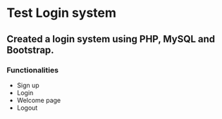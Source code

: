 # Test Login system

## Created a login system using PHP, MySQL and Bootstrap.

### Functionalities
- Sign up
- Login
- Welcome page
- Logout
